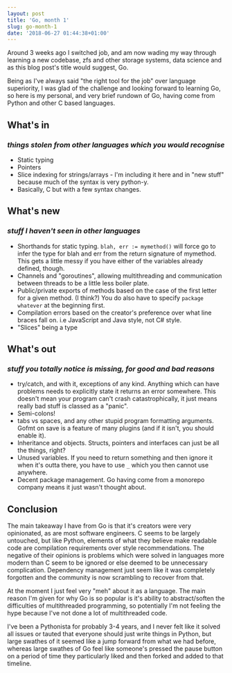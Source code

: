 ```yaml
---
layout: post
title: 'Go, month 1'
slug: go-month-1
date: '2018-06-27 01:44:38+01:00'
---
```


Around 3 weeks ago I switched job, and am now wading my way through learning a new codebase, zfs and other storage systems, data science and as this blog post's title would suggest, Go.

Being as I've always said "the right tool for the job" over language superiority, I was glad of the challenge and looking forward to learning Go, so here is my personal, and very brief rundown of Go, having come from Python and other C based languages.


## What's in 
### _things stolen from other languages which you would recognise_
- Static typing
- Pointers
- Slice indexing for strings/arrays - I'm including it here and in "new stuff" because much of the syntax is very python-y.
- Basically, C but with a few syntax changes.

## What's new 
### _stuff I haven't seen in other languages_
- Shorthands for static typing. `blah, err := mymethod()` will force go to infer the type for blah and err from the return signature of mymethod. This gets a little messy if you have either of the variables already defined, though.
- Channels and "goroutines", allowing multithreading and communication between threads to be a little less boiler plate.
- Public/private exports of methods based on the case of the first letter for a given method. (I think?) You do also have to specify `package whatever` at the beginning first.
- Compilation errors based on the creator's preference over what line braces fall on. i.e JavaScript and Java style, not C# style.
- "Slices" being a type



## What's out
### _stuff you totally notice is missing, for good and bad reasons_
- try/catch, and with it, exceptions of any kind. Anything which can have problems needs to explicitly state it returns an error somewhere. This doesn't mean your program can't crash catastrophically, it just means really bad stuff is classed as a "panic".
- Semi-colons!
- tabs vs spaces, and any other stupid program formatting arguments. Gofmt on save is a feature of many plugins (and if it isn't, you should enable it).
- Inheritance and objects. Structs, pointers and interfaces can just be all the things, right?
- Unused variables. If you need to return something and then ignore it when it's outta there, you have to use `_` which you then cannot use anywhere. 
- Decent package management. Go having come from a monorepo company means it just wasn't thought about.


## Conclusion
The main takeaway I have from Go is that it's creators were very opinionated, as are most software engineers. C seems to be largely untouched, but like Python, elements of what they believe make readable code are compilation requirements over style recommendations. The negative of their opinions is problems which were solved in languages more modern than C seem to be ignored or else deemed to be unnecessary complication. Dependency management just seem like it was completely forgotten and the community is now scrambling to recover from that.

At the moment I just feel very "meh" about it as a language. The main reason I'm given for why Go is so popular is it's ability to abstract/soften the difficulties of multithreaded programming, so potentially I'm not feeling the hype because I've not done a lot of multithreaded code. 

I've been a Pythonista for probably 3-4 years, and I never felt like it solved all issues or tauted that everyone should just write things in Python, but large swathes of it seemed like a jump forward from what we had before, whereas large swathes of Go feel like someone's pressed the pause button on a period of time they particularly liked and then forked and added to that timeline.
